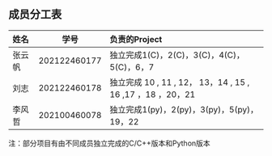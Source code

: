 ## 成员分工表
|姓名|学号|负责的Project|
| :-----| :----: | :---- |
|张云帆|202122460177|独立完成1(C)，2(C)，3(C)，4(C)，5(C)，6，7|
|刘志|202122460178|独立完成 10 , 11 , 12， 13，14 , 15 , 16 ,17 ，18 ，20，21|
|李风哲|202100460078|独立完成1(py)，2(py)，3(py)，5(py)，19，22|


注：部分项目有由不同成员独立完成的C/C++版本和Python版本
